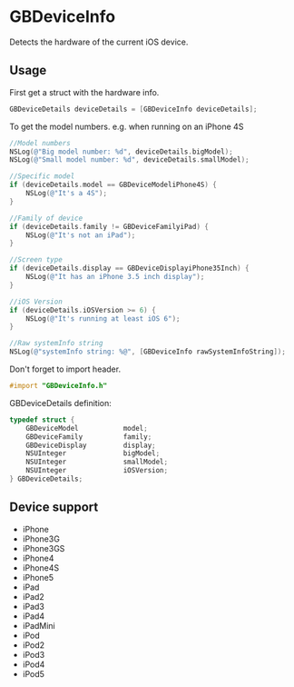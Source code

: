 GBDeviceInfo
============

Detects the hardware of the current iOS device.

Usage
------------

First get a struct with the hardware info.

```objective-c
GBDeviceDetails deviceDetails = [GBDeviceInfo deviceDetails];
```

To get the model numbers. e.g. when running on an iPhone 4S

```objective-c
//Model numbers
NSLog(@"Big model number: %d", deviceDetails.bigModel);                 //Big model number: 4
NSLog(@"Small model number: %d", deviceDetails.smallModel);             //Small model number: 1

//Specific model
if (deviceDetails.model == GBDeviceModeliPhone4S) {
    NSLog(@"It's a 4S");                                                //It's a 4S
}

//Family of device
if (deviceDetails.family != GBDeviceFamilyiPad) {
    NSLog(@"It's not an iPad");                                         //It's not an iPad
}

//Screen type
if (deviceDetails.display == GBDeviceDisplayiPhone35Inch) {
	NSLog(@"It has an iPhone 3.5 inch display");						//It has an iPhone 3.5 inch display
}

//iOS Version
if (deviceDetails.iOSVersion >= 6) {
	NSLog(@"It's running at least iOS 6");								//It's running at least iOS 6
}

//Raw systemInfo string
NSLog(@"systemInfo string: %@", [GBDeviceInfo rawSystemInfoString]);    //systemInfo string: iPhone4,1
```

Don't forget to import header.

```objective-c
#import "GBDeviceInfo.h"
```

GBDeviceDetails definition:

```objective-c
typedef struct {
    GBDeviceModel           model;
    GBDeviceFamily          family;
    GBDeviceDisplay         display;
    NSUInteger              bigModel;
    NSUInteger              smallModel;
    NSUInteger              iOSVersion;
} GBDeviceDetails;
```

Device support
------------

* iPhone
* iPhone3G
* iPhone3GS
* iPhone4
* iPhone4S
* iPhone5
* iPad
* iPad2
* iPad3
* iPad4
* iPadMini
* iPod
* iPod2
* iPod3
* iPod4
* iPod5
